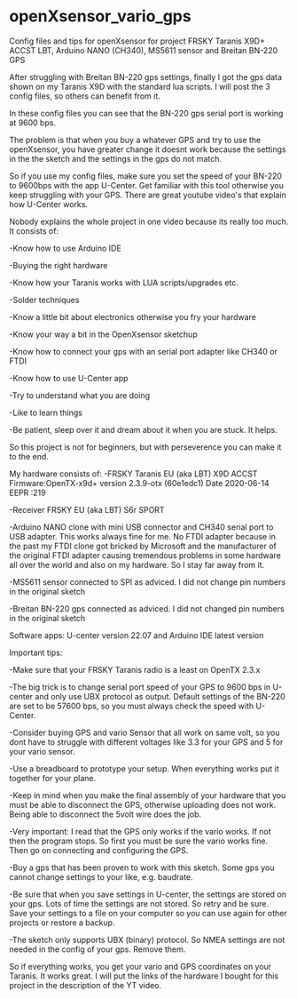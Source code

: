 # openXsensor_vario_gps
Config files and tips for openXsensor for project FRSKY Taranis X9D+ ACCST LBT, Arduino NANO (CH340), MS5611 sensor and Breitan BN-220 GPS

After struggling with Breitan BN-220 gps settings, finally I got the gps data shown on my Taranis X9D with the standard lua scripts.
I will post the 3 config files, so others can benefit from it.

In these config files you can see that the BN-220 gps serial port is working at 9600 bps.

The problem is that when you buy a whatever GPS and try to use the openXsensor, you have greater change it doesnt work because the settings in the the sketch and the settings in the gps do not match.

So if you use my config files, make sure you set the speed of your BN-220 to 9600bps with the app U-Center. Get familiar with this tool otherwise you keep struggling with your GPS. There are great youtube video's that explain how U-Center works.

Nobody explains the whole project in one video because its really too much. 
It consists of:

-Know how to use Arduino IDE

-Buying the right hardware

-Know how your Taranis works with LUA scripts/upgrades etc.

-Solder techniques

-Know a little bit about electronics otherwise you fry your hardware

-Know your way a bit in the OpenXsensor sketchup

-Know how to connect your gps with an serial port adapter like CH340 or FTDI

-Know how to use U-Center app

-Try to understand what you are doing

-Like to learn things

-Be patient, sleep over it and dream about it when you are stuck. It helps.

So this project is not for beginners, but with perseverence you can make it to the end.

My hardware consists of:
-FRSKY Taranis EU (aka LBT) X9D ACCST Firmware:OpenTX-x9d+ version 2.3.9-otx (60e1edc1) Date 2020-06-14  EEPR :219

-Receiver FRSKY EU (aka LBT) S6r SPORT

-Arduino NANO clone with mini USB connector and CH340 serial port to USB adapter. This works always fine for me. No FTDI adapter because in the past my FTDI clone got bricked by Microsoft and the manufacturer of the original FTDI adapter causing tremendous problems in some hardware all over the world and also on my hardware. So I stay far away from it.

-MS5611 sensor connected to SPI as adviced. I did not change pin numbers in the original sketch

-Breitan BN-220 gps connected as adviced. I did not changed pin numbers in the original sketch

Software apps: U-center version 22.07 and Arduino IDE latest version

Important tips:

-Make sure that your FRSKY Taranis radio is a least on OpenTX 2.3.x

-The big trick is to change serial port speed of your GPS to 9600 bps in U-center and only use UBX protocol as output. Default settings of the BN-220 are set to be 57600 bps, so you must always check the speed with U-Center.

-Consider buying GPS and vario Sensor that all work on same volt, so you dont have to struggle with different voltages like 3.3 for your GPS and 5 for your vario sensor.

-Use a breadboard to prototype your setup. When everything works put it together for your plane.

-Keep in mind when you make the final assembly of your hardware that you must be able to disconnect the GPS, otherwise uploading does not work. Being able to disconnect the 5volt wire does the job.

-Very important: I read that the GPS only works if the vario works. If not then the program stops. So first you must be sure the vario works fine. Then go on connecting and configuring the GPS.

-Buy a gps that has been proven to work with this sketch. Some gps you cannot change settings to your like, e.g. baudrate.

-Be sure that when you save settings in U-center, the settings are stored on your gps. Lots of time the settings are not stored. So retry and be sure. Save your settings to a file on your computer so you can use again for other projects or restore a backup.

-The sketch only supports UBX (binary) protocol. So NMEA settings are not needed in the config of your gps. Remove them.

So if everything works, you get your vario and GPS coordinates on your Taranis. It works great.
I will put the links of the hardware I bought for this project in the description of the YT video.
